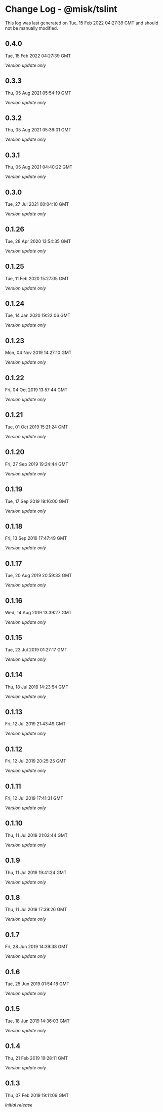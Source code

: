 # Change Log - @misk/tslint

This log was last generated on Tue, 15 Feb 2022 04:27:39 GMT and should not be manually modified.

## 0.4.0
Tue, 15 Feb 2022 04:27:39 GMT

_Version update only_

## 0.3.3
Thu, 05 Aug 2021 05:54:19 GMT

_Version update only_

## 0.3.2
Thu, 05 Aug 2021 05:38:01 GMT

_Version update only_

## 0.3.1
Thu, 05 Aug 2021 04:40:22 GMT

_Version update only_

## 0.3.0
Tue, 27 Jul 2021 00:04:10 GMT

_Version update only_

## 0.1.26
Tue, 28 Apr 2020 13:54:35 GMT

_Version update only_

## 0.1.25
Tue, 11 Feb 2020 15:27:05 GMT

_Version update only_

## 0.1.24
Tue, 14 Jan 2020 19:22:06 GMT

_Version update only_

## 0.1.23
Mon, 04 Nov 2019 14:27:10 GMT

_Version update only_

## 0.1.22
Fri, 04 Oct 2019 13:57:44 GMT

_Version update only_

## 0.1.21
Tue, 01 Oct 2019 15:21:24 GMT

_Version update only_

## 0.1.20
Fri, 27 Sep 2019 19:24:44 GMT

_Version update only_

## 0.1.19
Tue, 17 Sep 2019 19:16:00 GMT

_Version update only_

## 0.1.18
Fri, 13 Sep 2019 17:47:49 GMT

_Version update only_

## 0.1.17
Tue, 20 Aug 2019 20:59:33 GMT

_Version update only_

## 0.1.16
Wed, 14 Aug 2019 13:39:27 GMT

_Version update only_

## 0.1.15
Tue, 23 Jul 2019 01:27:17 GMT

_Version update only_

## 0.1.14
Thu, 18 Jul 2019 14:23:54 GMT

_Version update only_

## 0.1.13
Fri, 12 Jul 2019 21:43:49 GMT

_Version update only_

## 0.1.12
Fri, 12 Jul 2019 20:25:25 GMT

_Version update only_

## 0.1.11
Fri, 12 Jul 2019 17:41:31 GMT

_Version update only_

## 0.1.10
Thu, 11 Jul 2019 21:02:44 GMT

_Version update only_

## 0.1.9
Thu, 11 Jul 2019 19:41:24 GMT

_Version update only_

## 0.1.8
Thu, 11 Jul 2019 17:39:26 GMT

_Version update only_

## 0.1.7
Fri, 28 Jun 2019 14:39:38 GMT

_Version update only_

## 0.1.6
Tue, 25 Jun 2019 01:54:18 GMT

_Version update only_

## 0.1.5
Tue, 18 Jun 2019 14:36:03 GMT

_Version update only_

## 0.1.4
Thu, 21 Feb 2019 19:28:11 GMT

_Version update only_

## 0.1.3
Thu, 07 Feb 2019 19:11:09 GMT

_Initial release_

